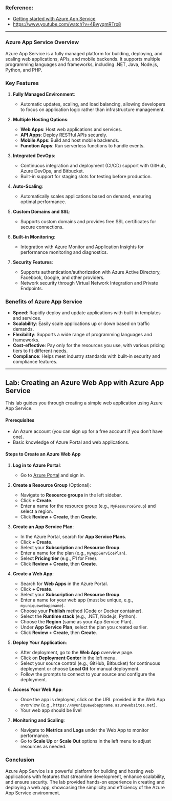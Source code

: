 ### Reference:
- [Getting started with Azure App Service](https://learn.microsoft.com/en-us/azure/app-service/getting-started?pivots=stack-net)
- https://www.youtube.com/watch?v=4BwyqmRTrx8

---

### **Azure App Service Overview**

Azure App Service is a fully managed platform for building, deploying, and scaling web applications, APIs, and mobile backends. It supports multiple programming languages and frameworks, including .NET, Java, Node.js, Python, and PHP.

### **Key Features**

1. **Fully Managed Environment**:
   - Automatic updates, scaling, and load balancing, allowing developers to focus on application logic rather than infrastructure management.

2. **Multiple Hosting Options**:
   - **Web Apps**: Host web applications and services.
   - **API Apps**: Deploy RESTful APIs securely.
   - **Mobile Apps**: Build and host mobile backends.
   - **Function Apps**: Run serverless functions to handle events.

3. **Integrated DevOps**:
   - Continuous integration and deployment (CI/CD) support with GitHub, Azure DevOps, and Bitbucket.
   - Built-in support for staging slots for testing before production.

4. **Auto-Scaling**:
   - Automatically scales applications based on demand, ensuring optimal performance.

5. **Custom Domains and SSL**:
   - Supports custom domains and provides free SSL certificates for secure connections.

6. **Built-in Monitoring**:
   - Integration with Azure Monitor and Application Insights for performance monitoring and diagnostics.

7. **Security Features**:
   - Supports authentication/authorization with Azure Active Directory, Facebook, Google, and other providers.
   - Network security through Virtual Network Integration and Private Endpoints.

### **Benefits of Azure App Service**

- **Speed**: Rapidly deploy and update applications with built-in templates and services.
- **Scalability**: Easily scale applications up or down based on traffic demands.
- **Flexibility**: Supports a wide range of programming languages and frameworks.
- **Cost-effective**: Pay only for the resources you use, with various pricing tiers to fit different needs.
- **Compliance**: Helps meet industry standards with built-in security and compliance features.

---

## **Lab: Creating an Azure Web App with Azure App Service**

This lab guides you through creating a simple web application using Azure App Service.

#### **Prerequisites**

- An Azure account (you can sign up for a free account if you don’t have one).
- Basic knowledge of Azure Portal and web applications.

#### **Steps to Create an Azure Web App**

1. **Log in to Azure Portal**:
   - Go to [Azure Portal](https://portal.azure.com) and sign in.

2. **Create a Resource Group** (Optional):
   - Navigate to **Resource groups** in the left sidebar.
   - Click **+ Create**.
   - Enter a name for the resource group (e.g., `MyResourceGroup`) and select a region.
   - Click **Review + Create**, then **Create**.

3. **Create an App Service Plan**:
   - In the Azure Portal, search for **App Service Plans**.
   - Click **+ Create**.
   - Select your **Subscription** and **Resource Group**.
   - Enter a name for the plan (e.g., `MyAppServicePlan`).
   - Select **Pricing tier** (e.g., **F1** for Free).
   - Click **Review + Create**, then **Create**.

4. **Create a Web App**:
   - Search for **Web Apps** in the Azure Portal.
   - Click **+ Create**.
   - Select your **Subscription** and **Resource Group**.
   - Enter a name for your web app (must be unique, e.g., `myuniquewebappname`).
   - Choose your **Publish** method (Code or Docker container).
   - Select the **Runtime stack** (e.g., .NET, Node.js, Python).
   - Choose the **Region** (same as your App Service Plan).
   - Under **App Service Plan**, select the plan you created earlier.
   - Click **Review + Create**, then **Create**.

5. **Deploy Your Application**:
   - After deployment, go to the **Web App** overview page.
   - Click on **Deployment Center** in the left menu.
   - Select your source control (e.g., GitHub, Bitbucket) for continuous deployment or choose **Local Git** for manual deployment.
   - Follow the prompts to connect to your source and configure the deployment.

6. **Access Your Web App**:
   - Once the app is deployed, click on the URL provided in the Web App overview (e.g., `https://myuniquewebappname.azurewebsites.net`).
   - Your web app should be live!

7. **Monitoring and Scaling**:
   - Navigate to **Metrics** and **Logs** under the Web App to monitor performance.
   - Go to **Scale Up** or **Scale Out** options in the left menu to adjust resources as needed.

### **Conclusion**

Azure App Service is a powerful platform for building and hosting web applications with features that streamline development, enhance scalability, and ensure security. The lab provided hands-on experience in creating and deploying a web app, showcasing the simplicity and efficiency of the Azure App Service environment.
